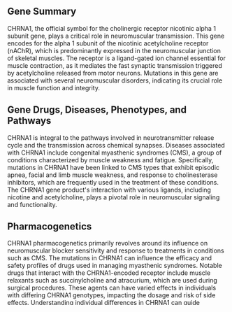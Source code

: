 ## Gene Summary
CHRNA1, the official symbol for the cholinergic receptor nicotinic alpha 1 subunit gene, plays a critical role in neuromuscular transmission. This gene encodes for the alpha 1 subunit of the nicotinic acetylcholine receptor (nAChR), which is predominantly expressed in the neuromuscular junction of skeletal muscles. The receptor is a ligand-gated ion channel essential for muscle contraction, as it mediates the fast synaptic transmission triggered by acetylcholine released from motor neurons. Mutations in this gene are associated with several neuromuscular disorders, indicating its crucial role in muscle function and integrity.

## Gene Drugs, Diseases, Phenotypes, and Pathways
CHRNA1 is integral to the pathways involved in neurotransmitter release cycle and the transmission across chemical synapses. Diseases associated with CHRNA1 include congenital myasthenic syndromes (CMS), a group of conditions characterized by muscle weakness and fatigue. Specifically, mutations in CHRNA1 have been linked to CMS types that exhibit episodic apnea, facial and limb muscle weakness, and response to cholinesterase inhibitors, which are frequently used in the treatment of these conditions. The CHRNA1 gene product's interaction with various ligands, including nicotine and acetylcholine, plays a pivotal role in neuromuscular signaling and functionality.

## Pharmacogenetics
CHRNA1 pharmacogenetics primarily revolves around its influence on neuromuscular blocker sensitivity and response to treatments in conditions such as CMS. The mutations in CHRNA1 can influence the efficacy and safety profiles of drugs used in managing myasthenic syndromes. Notable drugs that interact with the CHRNA1-encoded receptor include muscle relaxants such as succinylcholine and atracurium, which are used during surgical procedures. These agents can have varied effects in individuals with differing CHRNA1 genotypes, impacting the dosage and risk of side effects. Understanding individual differences in CHRNA1 can guide personalized treatment approaches in anesthesia and potentially other neuromuscular impairments.